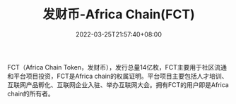 ﻿---
weight: 
title: "发财币-Africa Chain(FCT)"
description: "FCT（Africa Chain Token，发财币），发行总量14亿枚，FCT主要用于社区流通和平台投资，FCT是Africa chain的权属证明"
date: 2022-03-25T21:57:40+08:00
lastmod: 2022-03-25T16:45:40+08:00
draft: false
authors: ["Metabd"]
featuredImage: "facaibi-africa-chainfct.webp"
link: ""
tags: ["数字代币","发财币-Africa Chain(FCT)"]
categories: ["navigation"]
navigation: ["数字代币"]
lightgallery: true
toc: true
pinned: false
recommend: false
recommend1: false
---
FCT（Africa Chain Token，发财币），发行总量14亿枚，FCT主要用于社区流通和平台项目投资，FCT是Africa chain的权属证明。平台项目主要包括人才培训、互联网产品孵化、互联网企业入驻、举办互联网大会。拥有FCT的用户即是Africa chain的所有者。
